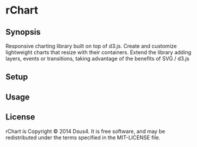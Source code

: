 rChart
=========


Synopsis
--------

Responsive charting library built on top of d3.js. 
Create and customize lightweight charts that resize with their containers. Extend the library 
adding layers, events or transitions, taking advantage of the benefits of SVG / d3.js


Setup
-----



Usage
-----



License
-------

rChart is Copyright © 2014 Dsus4. It is free software, and may be redistributed under 
the terms specified in the MIT-LICENSE file.